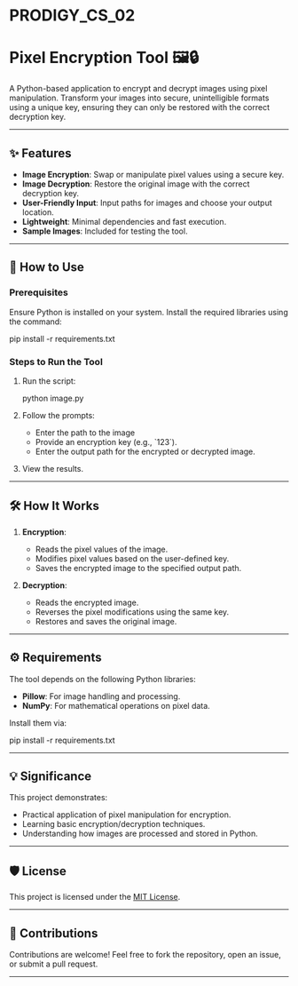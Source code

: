 # PRODIGY_CS_02

# Pixel Encryption Tool 🖼️🔒

A Python-based application to encrypt and decrypt images using pixel manipulation. Transform your images into secure, unintelligible formats using a unique key, ensuring they can only be restored with the correct decryption key.

---

## ✨ Features
- **Image Encryption**: Swap or manipulate pixel values using a secure key.
- **Image Decryption**: Restore the original image with the correct decryption key.
- **User-Friendly Input**: Input paths for images and choose your output location.
- **Lightweight**: Minimal dependencies and fast execution.
- **Sample Images**: Included for testing the tool.

---

## 🚀 How to Use

### Prerequisites
Ensure Python is installed on your system. Install the required libraries using the command:

pip install -r requirements.txt


### Steps to Run the Tool

1. Run the script:
  
   python image.py
  

2. Follow the prompts:
   - Enter the path to the image 
   - Provide an encryption key (e.g., \`123\`).
   - Enter the output path for the encrypted or decrypted image.

3. View the results.
   
---

## 🛠️ How It Works
1. **Encryption**:
   - Reads the pixel values of the image.
   - Modifies pixel values based on the user-defined key.
   - Saves the encrypted image to the specified output path.

2. **Decryption**:
   - Reads the encrypted image.
   - Reverses the pixel modifications using the same key.
   - Restores and saves the original image.

---

## ⚙️ Requirements
The tool depends on the following Python libraries:
- **Pillow**: For image handling and processing.
- **NumPy**: For mathematical operations on pixel data.

Install them via:

pip install -r requirements.txt


---


## 💡 Significance
This project demonstrates:
- Practical application of pixel manipulation for encryption.
- Learning basic encryption/decryption techniques.
- Understanding how images are processed and stored in Python.

---

## 🛡️ License
This project is licensed under the [MIT License](LICENSE).

---

## 🤝 Contributions
Contributions are welcome! Feel free to fork the repository, open an issue, or submit a pull request.

---


